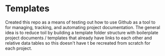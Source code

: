 # Templates
Created this repo as a means of testing out how to use Github as a tool to for managing, tracking, and automating project documentation.
The general idea is to reduce toil by building a template folder structure with boilerplate project documents / templates that already have links to each other and relative data tables so this doesn't have t be recreated from scratch for each project.
